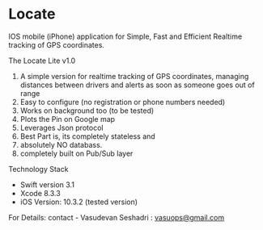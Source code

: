 # Locate
IOS mobile (iPhone) application for Simple, Fast and Efficient Realtime tracking of GPS coordinates. 

The Locate Lite v1.0
1. A simple version for realtime tracking of GPS coordinates, managing distances between drivers and alerts as soon as someone goes out of range
2. Easy to configure (no registration or phone numbers needed)
3. Works on background too (to be tested)
4. Plots the Pin on Google map
5. Leverages Json protocol
6. Best Part is, its completely stateless and 
7. absolutely NO databass. 
8. completely built on Pub/Sub layer 


Technology Stack
- Swift version 3.1
- Xcode 8.3.3
- iOS Version: 10.3.2 (tested version)

For Details: contact - Vasudevan Seshadri : vasuops@gmail.com
